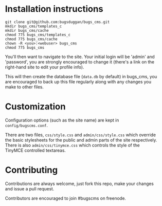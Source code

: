 Installation instructions
=========================

```
git clone git@github.com:bugsduggan/bugs_cms.git
mkdir bugs_cms/templates_c
mkdir bugs_cms/cache
chmod 775 bugs_cms/templates_c
chmod 775 bugs_cms/cache
chown -R <you>:<webuser> bugs_cms
chmod 775 bugs_cms
```

You'll then want to navigate to the site. Your initial login will be 'admin' and 'password', you are strongly encouraged
to change it (there's a link on the right-hand site to edit your profile info).

This will then create the database file (`data.db` by default) in bugs_cms, you are encouraged to back up this file
regularly along with any changes you make to other files.

Customization
=============

Configuration options (such as the site name) are kept in `config/bugscms.conf`.

There are two files, `css/style.css` and `admin/css/style.css` which override the basic stylesheets for the public and
admin parts of the site respectively. There is also `admin/css/tinymce.css` which controls the style of the TinyMCE
controlled textareas.

Contributing
============

Contributions are always welcome, just fork this repo, make your changes and
issue a pull request.

Contributors are encouraged to join #bugscms on freenode.
